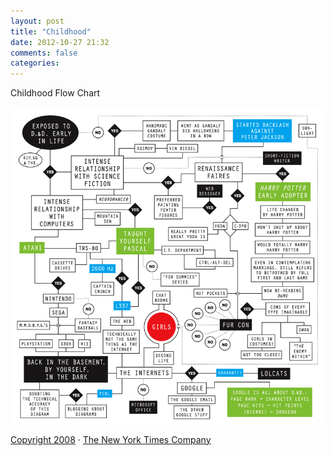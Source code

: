 ```yaml
---
layout: post
title: "Childhood"
date: 2012-10-27 21:32
comments: false
categories:
---
```


Childhood Flow Chart

<!-- more -->

<div class="container-fluid">
	<div class="row-fluid">
		<div class="span8">
			<img alt="Childhood Flow Chart" src="/images/09opart.large.gif">
			<p />
			<span style="font-size: -2;"><a href="http://www.nytimes.com/ref/membercenter/help/copyright.html">Copyright 2008</a>&nbsp;&middot;&nbsp;<a class="footer" href="http://www.nytco.com/">The New York Times Company</a></span>
		</div>
	</div>
</div>
